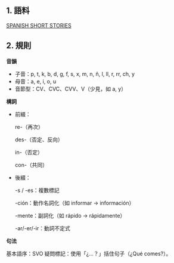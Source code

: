 ## 1. 語料
[SPANISH SHORT STORIES]([[https://storage.googleapis.com/siraya/20230218/matt.html#0.0](https://www.gutenberg.org/cache/epub/33406/pg33406-images.html?utm_source=chatgpt.com#EL_CRIMEN_DE_LA_CALLE_DE_LA_PERSEGUIDA)](https://www.gutenberg.org/cache/epub/33406/pg33406-images.html)https://www.gutenberg.org/cache/epub/33406/pg33406-images.html)


## 2. 規則

**音韻**

- 子音：p, t, k, b, d, g, f, s, x, m, n, ñ, l, ll, r, rr, ch, y
- 母音：a, e, i, o, u
- 音節型：CV、CVC、CVV、V（少見，如 a, y）



**構詞**

- 前綴：


  re-（再次）
  
  
  des-（否定、反向）
  
  
  in-（否定）
  
  
  con-（共同）


- 後綴：


  -s / -es：複數標記
  
  
  -ción：動作名詞化（如 informar → información）
  
  
  -mente：副詞化（如 rápido → rápidamente）
  
  
  -ar/-er/-ir：動詞不定式


**句法**

基本語序：SVO
疑問標記：使用「¿...？」括住句子（¿Qué comes?）。
